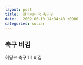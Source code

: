 ```yaml
---
layout: post
title:  한국vs미국 축구구
date:   2002-06-10 14:34:43 +0900
categories: soccer
---
```


## 축구 비김


히딩크 축구 1:1 비김